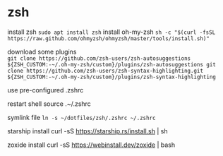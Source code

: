 # zsh
install zsh
`sudo apt install zsh`
install oh-my-zsh
`sh -c "$(curl -fsSL https://raw.github.com/ohmyzsh/ohmyzsh/master/tools/install.sh)"`

download some plugins  
`
git clone https://github.com/zsh-users/zsh-autosuggestions ${ZSH_CUSTOM:-~/.oh-my-zsh/custom}/plugins/zsh-autosuggestions
git clone https://github.com/zsh-users/zsh-syntax-highlighting.git ${ZSH_CUSTOM:-~/.oh-my-zsh/custom}/plugins/zsh-syntax-highlighting  
`

use pre-configured .zshrc

restart shell
source .~/.zshrc

symlink file
`ln -s ~/dotfiles/zsh/.zshrc ~/.zshrc`

starship install
curl -sS https://starship.rs/install.sh | sh

zoxide install
curl -sS https://webinstall.dev/zoxide | bash
